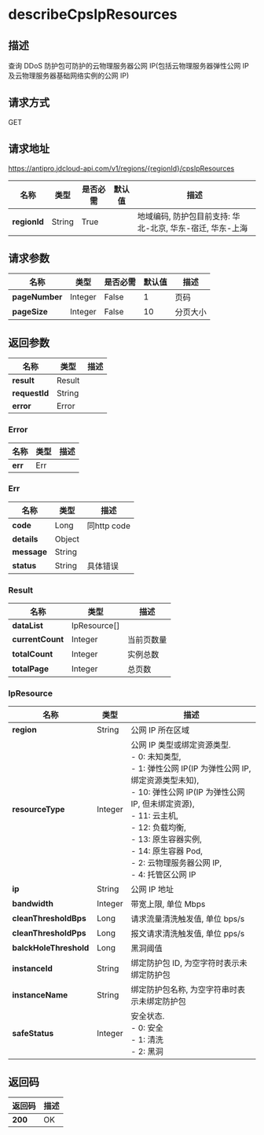 # describeCpsIpResources


## 描述
查询 DDoS 防护包可防护的云物理服务器公网 IP(包括云物理服务器弹性公网 IP 及云物理服务器基础网络实例的公网 IP)

## 请求方式
GET

## 请求地址
https://antipro.jdcloud-api.com/v1/regions/{regionId}/cpsIpResources

|名称|类型|是否必需|默认值|描述|
|---|---|---|---|---|
|**regionId**|String|True| |地域编码, 防护包目前支持: 华北-北京, 华东-宿迁, 华东-上海|

## 请求参数
|名称|类型|是否必需|默认值|描述|
|---|---|---|---|---|
|**pageNumber**|Integer|False|1|页码|
|**pageSize**|Integer|False|10|分页大小|


## 返回参数
|名称|类型|描述|
|---|---|---|
|**result**|Result| |
|**requestId**|String| |
|**error**|Error| |

### Error
|名称|类型|描述|
|---|---|---|
|**err**|Err| |
### Err
|名称|类型|描述|
|---|---|---|
|**code**|Long|同http code|
|**details**|Object| |
|**message**|String| |
|**status**|String|具体错误|
### Result
|名称|类型|描述|
|---|---|---|
|**dataList**|IpResource[]| |
|**currentCount**|Integer|当前页数量|
|**totalCount**|Integer|实例总数|
|**totalPage**|Integer|总页数|
### IpResource
|名称|类型|描述|
|---|---|---|
|**region**|String|公网 IP 所在区域|
|**resourceType**|Integer|公网 IP 类型或绑定资源类型. <br>- 0: 未知类型,<br>- 1: 弹性公网 IP(IP 为弹性公网 IP, 绑定资源类型未知),<br>- 10: 弹性公网 IP(IP 为弹性公网 IP, 但未绑定资源),<br>- 11: 云主机,<br>- 12: 负载均衡,<br>- 13: 原生容器实例,<br>- 14: 原生容器 Pod,<br>- 2: 云物理服务器公网 IP,<br>- 4: 托管区公网 IP|
|**ip**|String|公网 IP 地址|
|**bandwidth**|Integer|带宽上限, 单位 Mbps|
|**cleanThresholdBps**|Long|请求流量清洗触发值, 单位 bps/s|
|**cleanThresholdPps**|Long|报文请求清洗触发值, 单位 pps/s|
|**balckHoleThreshold**|Long|黑洞阈值|
|**instanceId**|String|绑定防护包 ID, 为空字符时表示未绑定防护包|
|**instanceName**|String|绑定防护包名称, 为空字符串时表示未绑定防护包|
|**safeStatus**|Integer|安全状态. <br>- 0: 安全 <br>- 1: 清洗 <br>- 2: 黑洞|

## 返回码
|返回码|描述|
|---|---|
|**200**|OK|

